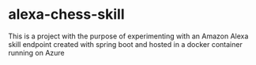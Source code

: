 # alexa-chess-skill
This is a project with the purpose of experimenting with an Amazon Alexa skill endpoint created with spring boot and hosted in a docker container running on Azure
